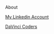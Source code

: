 About

[My Linkedin Account](http://www.linkedin.com/in/sloanewachob)

[DaVinci Coders](https://www.davinciinstitute.com/)



